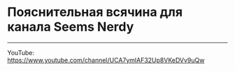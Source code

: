 # Пояснительная всячина для канала Seems Nerdy
---
YouTube: https://www.youtube.com/channel/UCA7ymlAF32Up8VKeDVv9uQw
